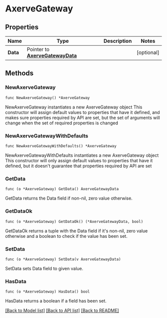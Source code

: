 # AxerveGateway

## Properties

Name | Type | Description | Notes
------------ | ------------- | ------------- | -------------
**Data** | Pointer to [**AxerveGatewayData**](AxerveGatewayData.md) |  | [optional] 

## Methods

### NewAxerveGateway

`func NewAxerveGateway() *AxerveGateway`

NewAxerveGateway instantiates a new AxerveGateway object
This constructor will assign default values to properties that have it defined,
and makes sure properties required by API are set, but the set of arguments
will change when the set of required properties is changed

### NewAxerveGatewayWithDefaults

`func NewAxerveGatewayWithDefaults() *AxerveGateway`

NewAxerveGatewayWithDefaults instantiates a new AxerveGateway object
This constructor will only assign default values to properties that have it defined,
but it doesn't guarantee that properties required by API are set

### GetData

`func (o *AxerveGateway) GetData() AxerveGatewayData`

GetData returns the Data field if non-nil, zero value otherwise.

### GetDataOk

`func (o *AxerveGateway) GetDataOk() (*AxerveGatewayData, bool)`

GetDataOk returns a tuple with the Data field if it's non-nil, zero value otherwise
and a boolean to check if the value has been set.

### SetData

`func (o *AxerveGateway) SetData(v AxerveGatewayData)`

SetData sets Data field to given value.

### HasData

`func (o *AxerveGateway) HasData() bool`

HasData returns a boolean if a field has been set.


[[Back to Model list]](../README.md#documentation-for-models) [[Back to API list]](../README.md#documentation-for-api-endpoints) [[Back to README]](../README.md)


